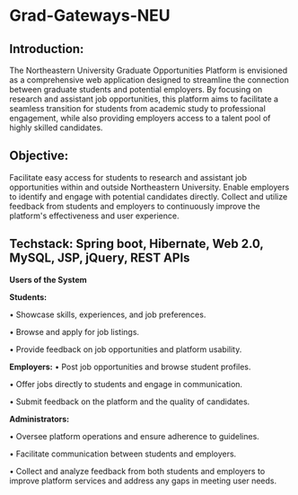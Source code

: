 # Grad-Gateways-NEU

## Introduction:
The Northeastern University Graduate Opportunities Platform is envisioned as a
comprehensive web application designed to streamline the connection between graduate
students and potential employers. By focusing on research and assistant job opportunities,
this platform aims to facilitate a seamless transition for students from academic study to
professional engagement, while also providing employers access to a talent pool of highly
skilled candidates. 

## Objective: 
Facilitate easy access for students to research and assistant job opportunities within
and outside Northeastern University. Enable employers to identify and engage with potential candidates directly.
Collect and utilize feedback from students and employers to continuously improve
the platform's effectiveness and user experience.

## Techstack: Spring boot, Hibernate, Web 2.0, MySQL, JSP, jQuery, REST APIs                                                                    


**Users of the System**

**Students:**

• Showcase skills, experiences, and job preferences.

• Browse and apply for job listings.

• Provide feedback on job opportunities and platform usability.

**Employers:**
• Post job opportunities and browse student profiles.

• Offer jobs directly to students and engage in communication.

• Submit feedback on the platform and the quality of candidates.

**Administrators:**

• Oversee platform operations and ensure adherence to guidelines.

• Facilitate communication between students and employers.

• Collect and analyze feedback from both students and employers to improve platform
services and address any gaps in meeting user needs.
